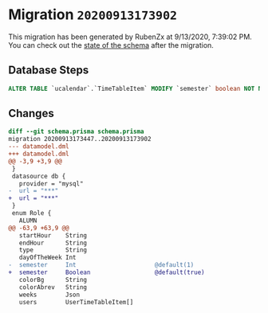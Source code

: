 # Migration `20200913173902`

This migration has been generated by RubenZx at 9/13/2020, 7:39:02 PM.
You can check out the [state of the schema](./schema.prisma) after the migration.

## Database Steps

```sql
ALTER TABLE `ucalendar`.`TimeTableItem` MODIFY `semester` boolean NOT NULL DEFAULT true
```

## Changes

```diff
diff --git schema.prisma schema.prisma
migration 20200913173447..20200913173902
--- datamodel.dml
+++ datamodel.dml
@@ -3,9 +3,9 @@
 }
 datasource db {
   provider = "mysql"
-  url = "***"
+  url = "***"
 }
 enum Role {
   ALUMN
@@ -63,9 +63,9 @@
   startHour    String
   endHour      String
   type         String
   dayOfTheWeek Int
-  semester     Int                      @default(1)
+  semester     Boolean                  @default(true)
   colorBg      String
   colorAbrev   String
   weeks        Json
   users        UserTimeTableItem[]
```


